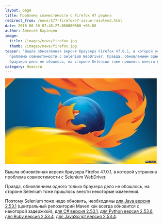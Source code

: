 ```yaml
---
layout: page
title: Проблема совместимости с Firefox 47 решена
redirect_from: /news/177-firefox47-issue-resolved.html
date: 2016-06-30 07:48:27.000000000 +03:00
author: Алексей Баранцев
image:
  title: /images/news/firefox.jpg
  thumb: /images/news/firefox.jpg
teaser: "Вышла обновлённая версия браузера Firefox 47.0.1, в которой устранена
  проблема совместимости с Selenium WebDriver. Правда, обновлением одного только
  браузера дело не обошлось, на стороне Selenium тоже пришлось внести некоторые изменения."
category: Новости
---
```

<p><img src="images/news/firefox.jpg" border="0" width="500" /></p>
<p>Вышла обновлённая версия браузера Firefox 47.0.1, в которой устранена проблема совместимости с Selenium WebDriver.</p>
<p>Правда, обновлением одного только браузера дело не обошлось, на стороне Selenium тоже пришлось внести некоторые изменения.</p>
<p>Поэтому Selenium тоже надо обновить, необходимы <a href="http://selenium-release.storage.googleapis.com/index.html?path=2.53/">для Java версия 2.53.1</a> (центральный репозиторий Maven как всегда обновится с некоторой задержкой), <a href="https://www.nuget.org/packages/Selenium.WebDriver">для C# версия 2.53.1</a>, <a href="https://pypi.python.org/pypi/selenium">для Python версия 2.53.6</a>, <a href="https://rubygems.org/gems/selenium-webdriver">для Ruby версия 2.53.4</a>, <a href="https://www.npmjs.com/package/selenium-webdriver">для JavaScript версия 2.53.4</a>.</p>

